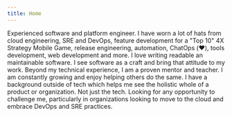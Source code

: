 ```yaml
---
title: Home
---
```

Experienced software and platform engineer. I have worn a lot of hats from cloud engineering, SRE and DevOps, feature development for a "Top 10" 4X Strategy Mobile Game, release engineering, automation, ChatOps (❤️), tools development, web development and more. I love writing readable an maintainable software. I see software as a craft and bring that attitude to my work. Beyond my technical experience, I am a proven mentor and teacher. I am constantly growing and enjoy helping others do the same. I have a background outside of tech which helps me see the holistic whole of a product or organization. Not just the tech. Looking for any opportunity to challenge me, particularly in organizations looking to move to the cloud and embrace DevOps and SRE practices.

